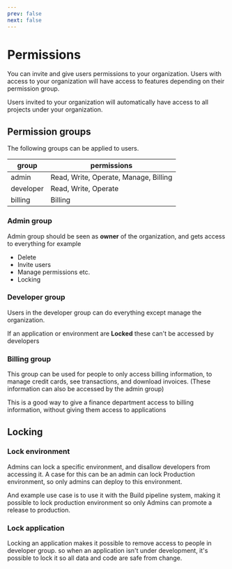 ```yaml
---
prev: false
next: false
---
```

# Permissions

You can invite and give users permissions to your organization. Users with access to your organization will have access to features
depending on their permission group.

Users invited to your organization will automatically have access to all projects under your organization.

## Permission groups

The following groups can be applied to users.

| group | permissions |
| ----- | ------ |
| admin | Read, Write, Operate, Manage, Billing |
| developer | Read, Write, Operate |
| billing | Billing |

### Admin group

Admin group should be seen as **owner** of the organization, and gets access to everything for example

- Delete
- Invite users
- Manage permissions etc.
- Locking

### Developer group

Users in the developer group can do everything except manage the organization.

If an application or environment are **Locked** these can't be accessed by developers

### Billing group

This group can be used for people to only access billing information, to manage credit cards, see transactions, and download
invoices. (These information can also be accessed by the admin group)

This is a good way to give a finance department access to billing information, without giving them access to applications

## Locking

### Lock environment

Admins can lock a specific environment, and disallow developers from accessing it. A case for this can be
an admin can lock Production environment, so only admins can deploy to this environment.

And example use case is to use it with the Build pipeline system, making it possible to lock production environment
so only Admins can promote a release to production.

### Lock application

Locking an application makes it possible to remove access to people in developer group.
so when an application isn't under development, it's possible to lock it so all data and code are safe from change.
